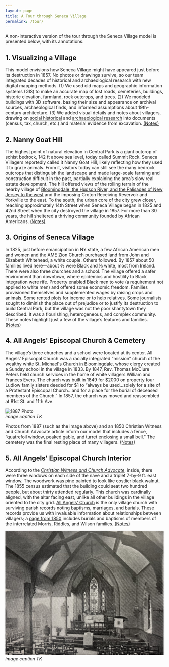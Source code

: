 ```yaml
---
layout: page
title: A Tour through Seneca Village
permalink: /tour/
---
```

A non-interactive version of the tour through the Seneca Village model is presented below, with its annotations.

## 1. Visualizing a Village
This model envisions how Seneca Village might have appeared just before its destruction in 1857. No photos or drawings survive, so our team integrated decades of historical and archaeological research with new digital mapping methods. (1) We used old maps and geographic information systems (GIS) to make an accurate map of lost roads, cemeteries, buildings, historic elevation, farmland, rock outcrops, and trees. (2) We modeled buildings with 3D software, basing their size and appearance on archival sources, archaeological finds, and informed assumptions about 19th-century architecture. (3) We added visual details and notes about villagers, drawing on [social historical](https://www.cornellpress.cornell.edu/book/9780801497513/the-park-and-the-people/#bookTabs=1) and [archaeological research](https://archaeology.cityofnewyork.us/collection/map/seneca-village/project/seneca-village-project-2018) into documents (census, tax, church, etc.) and material evidence from excavation. [(Notes)](/references/#1-visualizing-a-village)

## 2. Nanny Goat Hill
The highest point of natural elevation in Central Park is a giant outcrop of schist bedrock, 142 ft above sea level, today called Summit Rock. Seneca Villagers reportedly called it Nanny Goat Hill, likely reflecting how they used it to graze animals. From it, visitors today can still see the many bedrock outcrops that distinguish the landscape and made large-scale farming and construction difficult in the past, partially explaining the area’s slow real estate development. The hill offered views of the rolling terrain of the nearby village of [Bloomingdale, the Hudson River, and the Palisades of New Jersey to the west](/annotation_assets/View-from-Seneca-Village-to-Hudson-River.jpg) and the imposing Croton Receiving Reservoir and Yorkville to the east. To the south, the urban core of the city grew closer, reaching approximately 14th Street when Seneca Village began in 1825 and 42nd Street when the city destroyed the village in 1857. For more than 30 years, the hill sheltered a thriving community founded by African Americans. [(Notes)](/references/#2-nanny-goat-hill)

## 3. Origins of Seneca Village
In 1825, just before emancipation in NY state, a few African American men and women and the AME Zion Church purchased land from John and Elizabeth Whitehead, a white couple. Others followed. By 1857 about 50 families lived here—about ⅔ were Black and ⅓ white, most from Ireland. There were also three churches and a school. The village offered a safer environment than downtown, where epidemics and hostility to Black integration were rife. Property enabled Black men to vote (a requirement not applied to white men) and offered some economic freedom. Families provisioned themselves and supplemented wages by raising crops and animals. Some rented plots for income or to help relatives. Some journalists sought to diminish the place out of prejudice or to justify its destruction to build Central Park, but the village was not the poor shantytown they described. It was a flourishing, heterogeneous, and complex community. These notes highlight just a few of the village’s features and families. [(Notes)](/references/#3-origins-of-seneca-village)

## 4. All Angels' Episcopal Church & Cemetery
The village’s three churches and a school were located at its center. All Angels’ Episcopal Church was a racially integrated “mission” church of the wealthy white [St. Michael's Church in Bloomingdale](/annotation_assets/St.-Michael's-Bloomingdale-cemetery-and-church-built-1807.jpg.jpeg), whose clergy created a Sunday school in the village in 1833. By 1847, Rev. Thomas McClure Peters held church services in the home of white villagers William and Frances Evers. The church was built in 1849 for $2000 on property four Ludlow family sisters deeded for $1 to “always be used…solely for a site of a Protestant Episcopal Church…and for a place for the burial of deceased members of the Church.” In 1857, the church was moved and reassembled at 81st St. and 11th Ave. 

![1887 Photo](https://envisioningsenecavillage.github.io/annotation_assets/Annotation-Thumbnail-All-Angels-Exterior.jpg)  
*image caption TK*

Photos from 1887 (such as the image above) and an 1850 Christian Witness and Church Advocate article inform our model that includes a fence, “quatrefoil window, peaked gable, and turret enclosing a small bell.” The cemetery was the final resting place of many villagers. [(Notes)](/references/#4-all-angels-church-and-cemetary)

## 5. All Angels' Episcopal Church Interior
According to the [*Christian Witness and Church Advocate*](https://bit.ly/4dCS2XA), inside, there were three windows on each side of the nave and a triplet 7-by-9 ft. east window. The woodwork was pine painted to look like costlier black walnut. The 1855 census estimated that the building could seat two hundred people, but about thirty attended regularly. This church was cardinally aligned, with the altar facing east, unlike all other buildings in the village oriented to the city grid. [All Angels’ Church](https://bit.ly/3wr3vJc) is the only village church with surviving parish records noting baptisms, marriages, and burials. These records provide us with invaluable information about relationships between villagers; a [page from 1850](https://bit.ly/3wCdwTZ) includes burials and baptisms of members of the interrelated Morris, Riddles, and Wilson families. [(Notes)](/references/#54-all-angels-church-interior)

![Interior Church Image](/annotation_assets/Annotation-Thumbnail-All-Angels-Interior-View.jpg)  
*image caption TK*
